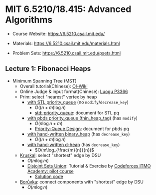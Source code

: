 # MIT 6.5210/18.415: Advanced Algorithms

- Course Website: https://6.5210.csail.mit.edu/

- Materials: https://6.5210.csail.mit.edu/materials.html
- Problem Sets: https://6.5210.csail.mit.edu/psets.html

## Lecture 1:  Fibonacci Heaps

- Minimum Spanning Tree (MST)
  - Overall tutorial(Chinese): [OI-Wiki](https://oi-wiki.org/graph/mst/)
  - Online Judge & input format(Chinese): [Luogu P3366](https://www.luogu.com.cn/problem/P3366)
  - Prim: select "nearest" vertex by heap
    - [with STL priority_queue](https://github.com/SkqLiao/MIT-6.5210/blob/main/lec1/prim-stl.cpp) (no `modify`/`decrease_key`)
      - $O((n+m)\log{n})$
      - [std::priority_queue](https://en.cppreference.com/w/cpp/container/priority_queue): document for STL pq
    - [with pbds priority_queue (thin_heap_tag)](https://github.com/SkqLiao/MIT-6.5210/blob/main/lec1/prim-pbds.cpp) (has `modify`)
      - $O(n\log{n}+m)$
      - [Priority-Queue Design](https://gcc.gnu.org/onlinedocs/libstdc++/ext/pb_ds/pq_design.html): document for pbds pq
    - [with hand-written binary_heap](https://github.com/SkqLiao/MIT-6.5210/blob/main/lec1/prim-binary.cpp) (has `decrease_key`)
      - $O((n+m)\log{n})$
    - [with hand-written d-heap](https://github.com/SkqLiao/MIT-6.5210/blob/main/lec1/prim-dheap.cpp) (has `decrease_key`)
      - $O(m\log_{\frac{m}{n}}{n})$
  - [Kruskal](https://github.com/SkqLiao/MIT-6.5210/blob/main/lec1/kruskal.cpp): select "shortest" edge by DSU
    - $O(m\log{m})$
    - [Disjoint Sets Union](https://codeforces.com/edu/course/2/lesson/7): Tutorial & Exercise by [Codeforces ITMO Academy: pilot course](https://codeforces.com/edu/course/2)
      - [Solution code](https://github.com/SkqLiao/codeforces-edu)
  - [Borůvka](https://github.com/SkqLiao/MIT-6.5210/blob/main/lec1/boruvka.cpp): connect components with "shortest" edge by DSU
    - $O(m\log{n})$
